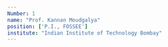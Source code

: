 ```yaml
---
Number: 1
name: "Prof. Kannan Moudgalya"
position: ['P.I., FOSSEE']
institute: "Indian Institute of Technology Bombay"
---
```

